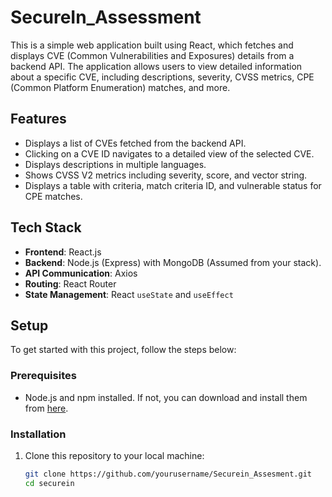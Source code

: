 # SecureIn_Assessment

This is a simple web application built using React, which fetches and displays CVE (Common Vulnerabilities and Exposures) details from a backend API. The application allows users to view detailed information about a specific CVE, including descriptions, severity, CVSS metrics, CPE (Common Platform Enumeration) matches, and more.

## Features

- Displays a list of CVEs fetched from the backend API.
- Clicking on a CVE ID navigates to a detailed view of the selected CVE.
- Displays descriptions in multiple languages.
- Shows CVSS V2 metrics including severity, score, and vector string.
- Displays a table with criteria, match criteria ID, and vulnerable status for CPE matches.

## Tech Stack

- **Frontend**: React.js
- **Backend**: Node.js (Express) with MongoDB (Assumed from your stack).
- **API Communication**: Axios
- **Routing**: React Router
- **State Management**: React `useState` and `useEffect`

## Setup

To get started with this project, follow the steps below:

### Prerequisites

- Node.js and npm installed. If not, you can download and install them from [here](https://nodejs.org/).

### Installation

1. Clone this repository to your local machine:

   ```bash
   git clone https://github.com/yourusername/Securein_Assesment.git
   cd securein
   
